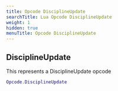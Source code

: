 ```yaml
---
title: Opcode DisciplineUpdate
searchTitle: Lua Opcode DisciplineUpdate
weight: 1
hidden: true
menuTitle: Opcode DisciplineUpdate
---
```

## DisciplineUpdate

This represents a DisciplineUpdate opcode
```lua
Opcode.DisciplineUpdate
```